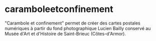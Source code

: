 # caramboleetconfinement
"Carambole et confinement" permet de créer des cartes postales numériques à partir du fond photographique Lucien Bailly conservé au Musée d'Art et d'Histoire de Saint-Brieuc (Côtes-d'Armor).
